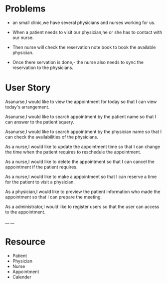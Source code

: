 
# Problems

- an small clinic,we have several physicians and nurses working for us.

- When a patient needs to visit our physician,he or she has to contact with our nurse.

- Then nurse will check the reservation note book to book the available physician.
- Once there servation is done,- the nurse also needs to sync the reservation to the physicians.




# User Story

Asanurse,I would like to view the appointment for today so that I can view today's arrangement.

Asanurse,I would like to search appointment by the patient name so that I can answer to the patient'squery.

Asanurse,I would like to search appointment by the physician name so that I can check the availabilities of the physicians.

As a nurse,I would like to update the appointment time so that I can change the time when the patient requires to reschedule the appointment.

As a nurse,I would like to delete the appointment so that I can cancel the appointment if the patient requires.

As a nurse,I would like to make a appointment so that I can reserve a time for the patient to visit a physician.

As a physician,I would like to preview the patient information who made the appointment so that I can prepare the meeting.

As a administrator,I would like to register users so that the user can access to the appointment.

__
__
# Resource

- Patient
- Physician
- Nurse
- Appointment
- Calender
